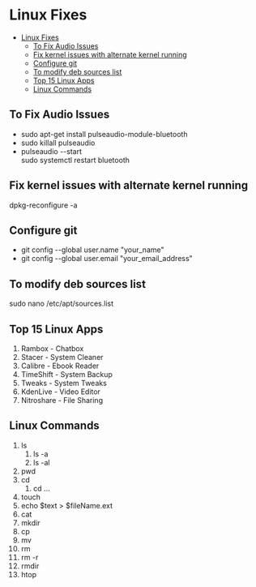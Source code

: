 # Linux Fixes

- [Linux Fixes](#linux-fixes)
  - [To Fix Audio Issues](#to-fix-audio-issues)
  - [Fix kernel issues with alternate kernel running](#fix-kernel-issues-with-alternate-kernel-running)
  - [Configure git](#configure-git)
  - [To modify deb sources list](#to-modify-deb-sources-list)
  - [Top 15 Linux Apps](#top-15-linux-apps)
  - [Linux Commands](#linux-commands)

## To Fix Audio Issues

- sudo apt-get install pulseaudio-module-bluetooth
- sudo killall pulseaudio
- pulseaudio --start  
sudo systemctl restart bluetooth

## Fix kernel issues with alternate kernel running

dpkg-reconfigure -a

## Configure git

- git config --global user.name "your_name"
- git config --global user.email "your_email_address"

## To modify deb sources list

sudo nano /etc/apt/sources.list

## Top 15 Linux Apps

1. Rambox - Chatbox
2. Stacer - System Cleaner
3. Calibre - Ebook Reader
4. TimeShift -  System Backup
5. Tweaks - System Tweaks
6. KdenLive - Video Editor
7. Nitroshare - File Sharing

## Linux Commands

1. ls
   1. ls -a
   2. ls -al
2. pwd
3. cd
   1. cd ...
4. touch
5. echo $text > $fileName.ext
6. cat
7. mkdir
8. cp
9. mv
10. rm
11. rm -r
12. rmdir
13. htop
